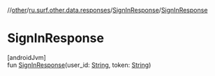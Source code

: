 //[other](../../../index.md)/[ru.surf.other.data.responses](../index.md)/[SignInResponse](index.md)/[SignInResponse](-sign-in-response.md)

# SignInResponse

[androidJvm]\
fun [SignInResponse](-sign-in-response.md)(user_id: [String](https://kotlinlang.org/api/latest/jvm/stdlib/kotlin/-string/index.html), token: [String](https://kotlinlang.org/api/latest/jvm/stdlib/kotlin/-string/index.html))
